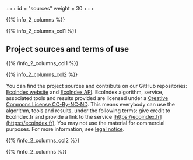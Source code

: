 +++
id = "sources"
weight = 30
+++

{{% info_2_columns %}}

{{% info_2_columns_col1 %}}

## Project sources and terms of use

{{% /info_2_columns_col1 %}}

{{% info_2_columns_col2 %}}

You can find the project sources and contribute on our GitHub repositories: [EcoIndex website](https://github.com/cnumr/EcoIndex) and [EcoIndex API](https://github.com/cnumr/EcoIndex_python/tree/main/projects/ecoindex_api#readme). EcoIndex algorithm, service, associated tools and results provided are licensed under a [Creative Commons License CC-By-NC-ND](https://creativecommons.org/licenses/by-nc-nd/2.0/). This means everybody can use the algorithm, tools and results, under the following terms: give credit to EcoIndex.fr and provide a link to the service [https://ecoindex.fr](https://ecoindex.fr). You may not use the material for commercial purposes. For more information, see [legal notice](/en/legal).

{{% /info_2_columns_col2 %}}

{{% /info_2_columns %}}
